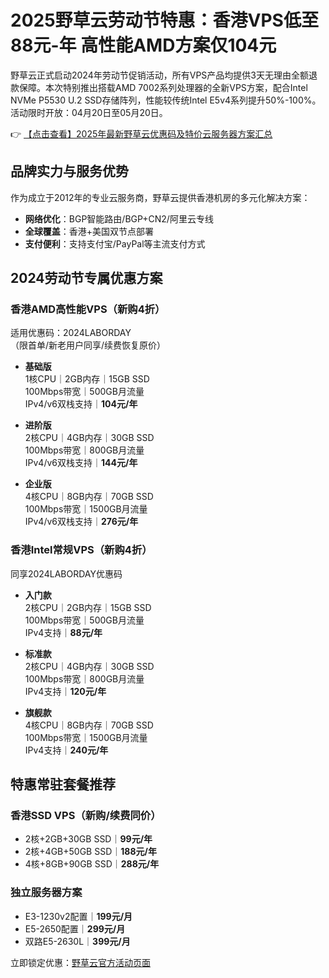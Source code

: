 # 2025野草云劳动节特惠：香港VPS低至88元-年 高性能AMD方案仅104元

野草云正式启动2024年劳动节促销活动，所有VPS产品均提供3天无理由全额退款保障。本次特别推出搭载AMD 7002系列处理器的全新VPS方案，配合Intel NVMe P5530 U.2 SSD存储阵列，性能较传统Intel E5v4系列提升50%-100%。活动限时开放：04月20日至05月20日。

👉 [【点击查看】2025年最新野草云优惠码及特价云服务器方案汇总](https://bit.ly/yecaoyun)

## 品牌实力与服务优势

作为成立于2012年的专业云服务商，野草云提供香港机房的多元化解决方案：
- **网络优化**：BGP智能路由/BGP+CN2/阿里云专线
- **全球覆盖**：香港+美国双节点部署
- **支付便利**：支持支付宝/PayPal等主流支付方式

## 2024劳动节专属优惠方案

### 香港AMD高性能VPS（新购4折）
适用优惠码：2024LABORDAY  
（限首单/新老用户同享/续费恢复原价）

- **基础版**  
  1核CPU｜2GB内存｜15GB SSD  
  100Mbps带宽｜500GB月流量  
  IPv4/v6双栈支持｜**104元/年**

- **进阶版**  
  2核CPU｜4GB内存｜30GB SSD  
  100Mbps带宽｜800GB月流量  
  IPv4/v6双栈支持｜**144元/年**

- **企业版**  
  4核CPU｜8GB内存｜70GB SSD  
  100Mbps带宽｜1500GB月流量  
  IPv4/v6双栈支持｜**276元/年**

### 香港Intel常规VPS（新购4折）
同享2024LABORDAY优惠码

- **入门款**  
  2核CPU｜2GB内存｜15GB SSD  
  100Mbps带宽｜500GB月流量  
  IPv4支持｜**88元/年**

- **标准款**  
  2核CPU｜4GB内存｜30GB SSD  
  100Mbps带宽｜800GB月流量  
  IPv4支持｜**120元/年**

- **旗舰款**  
  4核CPU｜8GB内存｜70GB SSD  
  100Mbps带宽｜1500GB月流量  
  IPv4支持｜**240元/年**

## 特惠常驻套餐推荐

### 香港SSD VPS（新购/续费同价）
- 2核+2GB+30GB SSD｜**99元/年**
- 2核+4GB+50GB SSD｜**188元/年**
- 4核+8GB+90GB SSD｜**288元/年**

### 独立服务器方案
- E3-1230v2配置｜**199元/月**
- E5-2650配置｜**299元/月**
- 双路E5-2630L｜**399元/月**

立即锁定优惠：[野草云官方活动页面](https://bit.ly/yecaoyun)